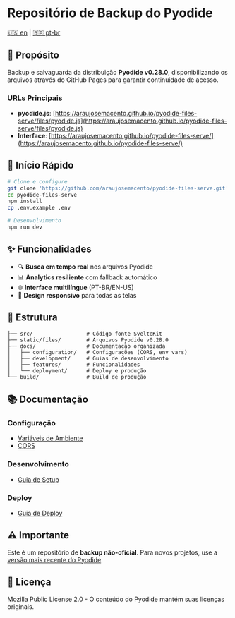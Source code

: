 # Repositório de Backup do Pyodide

[🇺🇸 en](./README.md) | [🇧🇷 pt-br](./README.pt-br.md)

## 🎯 Propósito

Backup e salvaguarda da distribuição **Pyodide v0.28.0**, disponibilizando os arquivos através do GitHub Pages para garantir continuidade de acesso.

### URLs Principais

- **pyodide.js**: [https://araujosemacento.github.io/pyodide-files-serve/files/pyodide.js](https://araujosemacento.github.io/pyodide-files-serve/files/pyodide.js)
- **Interface**: [https://araujosemacento.github.io/pyodide-files-serve/](https://araujosemacento.github.io/pyodide-files-serve/)

## 🚀 Início Rápido

```bash
# Clone e configure
git clone 'https://github.com/araujosemacento/pyodide-files-serve.git'
cd pyodide-files-serve
npm install
cp .env.example .env

# Desenvolvimento
npm run dev
```

## ✨ Funcionalidades

- 🔍 **Busca em tempo real** nos arquivos Pyodide
- 📊 **Analytics resiliente** com fallback automático
- 🌐 **Interface multilíngue** (PT-BR/EN-US)
- 📱 **Design responsivo** para todas as telas

## 📁 Estrutura

```plaintext
├── src/                 # Código fonte SvelteKit
├── static/files/        # Arquivos Pyodide v0.28.0
├── docs/                # Documentação organizada
│   ├── configuration/   # Configurações (CORS, env vars)
│   ├── development/     # Guias de desenvolvimento
│   ├── features/        # Funcionalidades
│   └── deployment/      # Deploy e produção
└── build/               # Build de produção
```

## 📚 Documentação

### Configuração

- [Variáveis de Ambiente](./docs/configuration/environment-variables.pt-br.md)
- [CORS](./docs/configuration/cors.pt-br.md)

### Desenvolvimento

- [Guia de Setup](./docs/development/setup.pt-br.md)

### Deploy

- [Guia de Deploy](./docs/deployment/guide.pt-br.md)

## ⚠️ Importante

Este é um repositório de **backup não-oficial**. Para novos projetos, use a [versão mais recente do Pyodide](https://pyodide.org/).

## 📄 Licença

Mozilla Public License 2.0 - O conteúdo do Pyodide mantém suas licenças originais.
